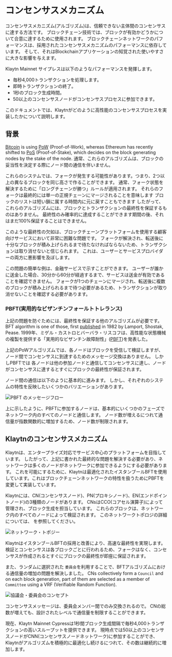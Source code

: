 # コンセンサスメカニズム <a id="consensus-mechanism"></a>

コンセンサスメカニズム(アルゴリズム)は、信頼できない主体間のコンセンサスに達する方法です。 ブロックチェーン技術では、ブロックが有効かどうかについて合意に達するために使用されます。 ブロックチェーンネットワークのパフォーマンスは、採用されたコンセンサスメカニズムのパフォーマンスに依存しています。 そして、それはBlockchainアプリケーションの知覚された使いやすさに大きな影響を与えます。

Klaytn Mainnet サイプレスは以下のようなパフォーマンスを発揮します。
- 毎秒4,000トランザクションを処理します。
- 即時トランザクションの終了。
- 1秒のブロック生成時間。
- 50以上のコンセンサスノードがコンセンサスプロセスに参加できます。

このドキュメントでは、Klaytnがどのように高性能のコンセンサスプロセスを実装したかについて説明します。

## 背景 <a id="background"></a>

[Bitcoin](https://en.wikipedia.org/wiki/Bitcoin) is using [PoW](https://en.wikipedia.org/wiki/Proof_of_work) (Proof-of-Work), whereas Ethereum has recently shifted to [PoS](https://en.wikipedia.org/wiki/Proof_of_stake) (Proof-of-Stake), which decides on the block generating nodes by the stake of the node. 通常、これらのアルゴリズムは、ブロックの妥当性を決定する際にノード間の通信を伴いません。

これらのシステムでは、フォークが発生する可能性があります。つまり、2つ以上の異なるブロックを同じ高さで作ることができます。 通常、フォーク状態を解決するために「ロングチェーンが勝つ」ルールが適用されます。 それらのフォークは最終的には単一の正規チェーンにマージされることを意味します ブロックのリストは短い鎖に属する時間内に元に戻すこともできます したがって、これらのアルゴリズムには、ブロックとトランザクションの最終性を保証するものはありません。 最終性のみ確率的に達成することができます期間の後、それはまだ100%保証することはできません。

このような最終性の欠如は、ブロックチェーンプラットフォームを使用する顧客向けサービスにおいて非常に困難な問題です。 フォークが解決され、転送後に十分なブロックが積み上げられるまで待たなければならないため、トランザクションは取り消せないと信じられます。 これは、ユーザーとサービスプロバイダーの両方に悪影響を及ぼします。

この問題の簡単な例は、金融サービスで示すことができます。 ユーザーが誰かに送金した場合、30分から60分が経過するまで、サービスは送金が有効であることを確認できません。 フォークが1つのチェーンにマージされ、転送後に複数のブロックが積み上げられるまで待つ必要があるため、トランザクションが取り消せないことを確認する必要があります。

### PBFT(実用的なビザンチンフォールトトレランス)  <a id="pbft-practical-byzantine-fault-tolerance"></a>
上記の問題を防ぐためには、最終性を保証する他のアルゴリズムが必要です。 BFT algorithm is one of those, first [published](https://dl.acm.org/citation.cfm?doid=357172.357176) in 1982 by Lamport, Shostak, Pease. 1999年、ミゲル・カストロとバーバラ・リスコフは、高性能な状態機械の複製を提供する「実用的なビザンチン故障耐性」([PBFT](http://www.pmg.csail.mit.edu/papers/bft-tocs.pdf))を発表した。

上記のPoWアルゴリズムでは、各ノードはブロックを受信して検証しますが、ノード間でコンセンサスに到達するためのメッセージ交換はありません。 しかしPBFTでは 各ノードは他の参加ノードと通信してコンセンサスに達し、ノードがコンセンサスに達するとすぐにブロックの最終性が保証されます。

ノード間の通信は以下のように基本的に進みます。 しかし、それぞれのシステムの特性を反映したいくつかのバリエーションがあります。

![PBFT のメッセージフロー](../images/pbft.png)

上に示したように、PBFTに参加するノードは、基本的にいくつかのフェーズでネットワーク内のすべてのノードと通信します。 ノード数が増えるにつれて通信量が指数関数的に増加するため、ノード数が制限されます。

## Klaytnのコンセンサスメカニズム <a id="consensus-mechanism-in-klaytn"></a>
Klaytnは、エンタープライズ対応でサービス中心のプラットフォームを目指しています。 したがって、上記に書かれた最終的な問題を解決する必要があり、ネットワークは多くのノードがネットワークに参加できるようにする必要があります。 これを可能にするために、Klaytnは最適化されたイスタンブールBFTを使用しています。これはブロックチェーンネットワークの特性を扱うためにPBFTを変更して実装しています。

Klaytnには、CN(コンセンサスノード)、PN(プロキシノード)、EN(エンドポイントノード)の3種類のノードがあります。 CNsはCCO(コアセル演算子)によって管理され、ブロック生成を担当しています。 これらのブロックは、ネットワーク内のすべてのノードによって検証されます。 このネットワークトポロジの詳細については、 [](../README.md#klaytn-network-topology) を参照してください。

![ネットワーク・トポジー](../images/klaytn_network_node.png)

KlaytnはイスタンブールBFTの採用と改善により、高速な最終性を実現します。 検証とコンセンサスは各ブロックごとに行われるため、フォークはなく、コンセンサスが作成されるとすぐにブロックの最終性が即座に保証されます。

また、ランダムに選択された `委員会`を利用することで、BFTアルゴリズムにおける通信量の増加の問題を解決しました。 CNs collectively form a `Council` and on each block generation, part of them are selected as a member of `Committee` using a VRF (Verifiable Random Function).

![協議会・委員会のコンセプト](../images/council-committee.png)

コンセンサスメッセージは、委員会メンバー間でのみ交換されるので。 CNの総数が増えても、設計されたレベルで通信量を制限することができます。

現在、Klaytn Mainnet Cypressは1秒間ブロック生成間隔で毎秒4,000トランザクションの高いスループットを提供できます。 現時点では50以上のコンセンサスノードがCNN(コンセンサスノードネットワーク)に参加することができ、Klaytnがアルゴリズムを積極的に最適化し続けるにつれて、その数は継続的に増加します。
